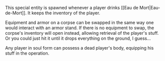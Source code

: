 This special entity is spawned whenever a player drinks [[Eau de Mort|Eau-de-Mort]]. It keeps the inventory of the player.

Equipment and armor on a corpse can be swapped in the same way one would interact with an armor stand. If there is no equipment to swap, the corpse's inventory will open instead, allowing retrieval of the player's stuff. Or you could just hit it until it drops everything on the ground, I guess...

Any player in soul form can possess a dead player's body, equipping his stuff in the operation.

